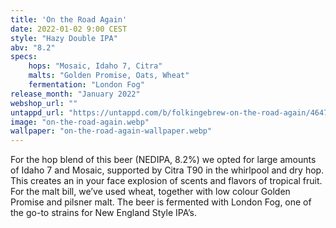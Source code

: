 ```yaml
---
title: 'On the Road Again'
date: 2022-01-02 9:00 CEST
style: "Hazy Double IPA"
abv: "8.2"
specs:
    hops: "Mosaic, Idaho 7, Citra"
    malts: "Golden Promise, Oats, Wheat"
    fermentation: "London Fog"
release_month: "January 2022"
webshop_url: ""
untappd_url: "https://untappd.com/b/folkingebrew-on-the-road-again/4647855"
image: "on-the-road-again.webp"
wallpaper: "on-the-road-again-wallpaper.webp"
---
```


For the hop blend of this beer (NEDIPA, 8.2%) we opted for large amounts of Idaho 7 and Mosaic, supported by Citra T90 in the whirlpool and dry hop.
This creates an in your face explosion of scents and flavors of tropical fruit. For the malt bill, we’ve used wheat, together with low colour Golden Promise and pilsner malt. The beer is fermented with London Fog, one of the go-to strains for New England Style IPA’s.